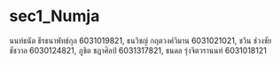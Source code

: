 # sec1_Numja
นนท์ธนัต ธีรธนาพัทธ์กุล 6031019821, 
ธนวิชญ์ กฤตวงศ์วิมาน 6031021021, 
ชวิน ช่วงชัยชัชวาล 6030124821, 
ภูชิต ชฎาศิลป์ 6031317821, 
ธนดล รุ่งจิตวรานนท์	6031018121
